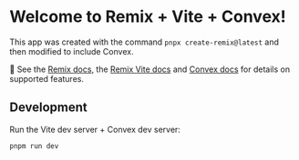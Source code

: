 # Welcome to Remix + Vite + Convex!

This app was created with the command `pnpx create-remix@latest` and then modified to include Convex.

📖 See the [Remix docs](https://remix.run/docs), the [Remix Vite docs](https://remix.run/docs/en/main/future/vite) and [Convex docs](https://docs.convex.dev/home) for details on supported features.

## Development

Run the Vite dev server + Convex dev server:

```shellscript
pnpm run dev
```
